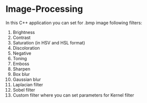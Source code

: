 # Image-Processing
In this C++ application you can set for .bmp image following filters:
1. Brightness
2. Contrast
3. Saturation (in HSV and HSL format)
4. Discoloration
5. Negative
6. Toning
7. Emboss
8. Sharpen
9. Box blur
10. Gaussian blur
11. Laplacian filter
12. Sobel filter
13. Custom filter where you can set parameters for Kernel filter
